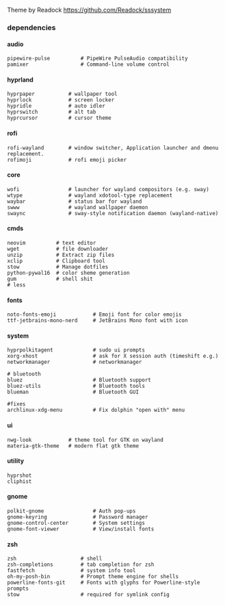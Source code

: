 Theme by Readock
https://github.com/Readock/sssystem


### dependencies
#### audio
    pipewire-pulse          # PipeWire PulseAudio compatibility
    pamixer                 # Command-line volume control
#### hyprland
    hyprpaper           # wallpaper tool
    hyprlock            # screen locker
    hypridle            # auto idler
    hyprswitch          # alt tab
    hyprcursor          # cursor theme
#### rofi
    rofi-wayland        # window switcher, Application launcher and dmenu replacement.
    rofimoji            # rofi emoji picker
#### core
    wofi                # launcher for wayland compositors (e.g. sway)
    wtype               # wayland xdotool-type replacement
    waybar              # status bar for wayland
    swww                # wayland wallpaper daemon
    swaync              # sway-style notification daemon (wayland-native)
#### cmds
    neovim          # text editor
    wget            # file downloader
    unzip           # Extract zip files
    xclip           # Clipboard tool
    stow            # Manage dotfiles
    python-pywal16  # color sheme generation
    gum             # shell shit
    # less
#### fonts
    noto-fonts-emoji            # Emoji font for color emojis
    ttf-jetbrains-mono-nerd     # JetBrains Mono font with icon
#### system
    hyprpolkitagent             # sudo ui prompts
    xorg-xhost                  # ask for X session auth (timeshift e.g.)
    networkmanager              # networkmanager

    # bluetooth
    bluez                       # Bluetooth support
    bluez-utils                 # Bluetooth tools
    blueman                     # Bluetooth GUI

    #fixes
    archlinux-xdg-menu          # Fix dolphin "open with" menu
#### ui
    nwg-look            # theme tool for GTK on wayland
    materia-gtk-theme   # modern flat gtk theme
#### utility
    hyprshot
	cliphist
#### gnome
    polkit-gnome                # Auth pop-ups
    gnome-keyring               # Password manager
    gnome-control-center        # System settings
    gnome-font-viewer           # View/install fonts
#### zsh
    zsh                     # shell
    zsh-completions         # tab completion for zsh
    fastfetch               # system info tool
    oh-my-posh-bin          # Prompt theme engine for shells
    powerline-fonts-git     # Fonts with glyphs for Powerline-style prompts
    stow                    # required for symlink config